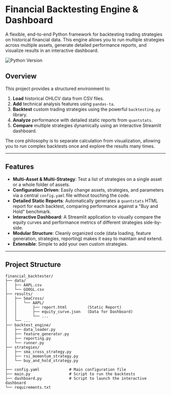 # Financial Backtesting Engine & Dashboard

A flexible, end-to-end Python framework for backtesting trading strategies on historical financial data. This engine allows you to run multiple strategies across multiple assets, generate detailed performance reports, and visualize results in an interactive dashboard.

![Python Version](https://img.shields.io/badge/python-3.9+-blue)

## Overview

This project provides a structured environment to:
1.  **Load** historical OHLCV data from CSV files.
2.  **Add** technical analysis features using `pandas-ta`.
3.  **Backtest** custom trading strategies using the powerful `backtesting.py` library.
4.  **Analyze** performance with detailed static reports from `quantstats`.
5.  **Compare** multiple strategies dynamically using an interactive Streamlit dashboard.

The core philosophy is to separate calculation from visualization, allowing you to run complex backtests once and explore the results many times.

---

## Features

- **Multi-Asset & Multi-Strategy**: Test a list of strategies on a single asset or a whole folder of assets.
- **Configuration Driven**: Easily change assets, strategies, and parameters via a central `config.yaml` file without touching the code.
- **Detailed Static Reports**: Automatically generates a `quantstats` HTML report for each backtest, comparing performance against a "Buy and Hold" benchmark.
- **Interactive Dashboard**: A Streamlit application to visually compare the equity curves and performance metrics of different strategies side-by-side.
- **Modular Structure**: Cleanly organized code (data loading, feature generation, strategies, reporting) makes it easy to maintain and extend.
- **Extensible**: Simple to add your own custom strategies.

---

## Project Structure

```plaintext
financial_backtester/
├── data/
│   ├── AAPL.csv
│   └── GOOGL.csv
├── results/
│   ├── SmaCross/
│   │   └── AAPL/
│   │       ├── report.html         (Static Report)
│   │       ├── equity_curve.json   (Data for Dashboard)
│   │       └── ...
│   └── ...
├── backtest_engine/
│   ├── data_loader.py
│   ├── feature_generator.py
│   ├── reporting.py
│   └── runner.py
├── strategies/
│   ├── sma_cross_strategy.py
│   ├── rsi_momentum_strategy.py
│   └── buy_and_hold_strategy.py
│
├── config.yaml             # Main configuration file
├── main.py                 # Script to run the backtests
├── dashboard.py            # Script to launch the interactive dashboard
└── requirements.txt